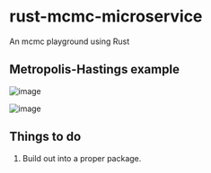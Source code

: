 # rust-mcmc-microservice
An mcmc playground using Rust

## Metropolis-Hastings example

![image](https://github.com/user-attachments/assets/0ee214f6-825e-4afc-b2c1-ac17f81254e8)

![image](https://github.com/user-attachments/assets/719ee48c-c465-4d94-80cf-3990af527d15)

## Things to do

1. Build out into a proper package.
